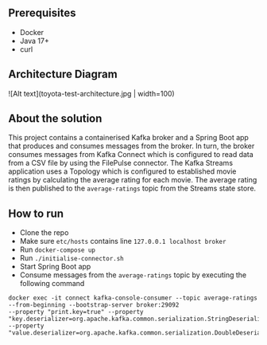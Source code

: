 ## Prerequisites
- Docker
- Java 17+
- curl

## Architecture Diagram

![Alt text](toyota-test-architecture.jpg | width=100)

## About the solution

This project contains a containerised Kafka broker and a Spring Boot app that produces and consumes messages from the 
broker. In turn, the broker consumes messages from Kafka Connect which is configured to read data from a CSV file by
using the FilePulse connector. The Kafka Streams application uses a Topology which is configured to established movie
ratings by calculating the average rating for each movie. The average rating is then published to the `average-ratings`
topic from the Streams state store.

## How to run
- Clone the repo
- Make sure `etc/hosts` contains line `127.0.0.1 localhost broker`
- Run `docker-compose up`
- Run `./initialise-connector.sh`
- Start Spring Boot app
- Consume messages from the `average-ratings` topic by executing the following command
```
docker exec -it connect kafka-console-consumer --topic average-ratings --from-beginning --bootstrap-server broker:29092 
--property "print.key=true" --property "key.deserializer=org.apache.kafka.common.serialization.StringDeserializer" 
--property "value.deserializer=org.apache.kafka.common.serialization.DoubleDeserializer"
```



